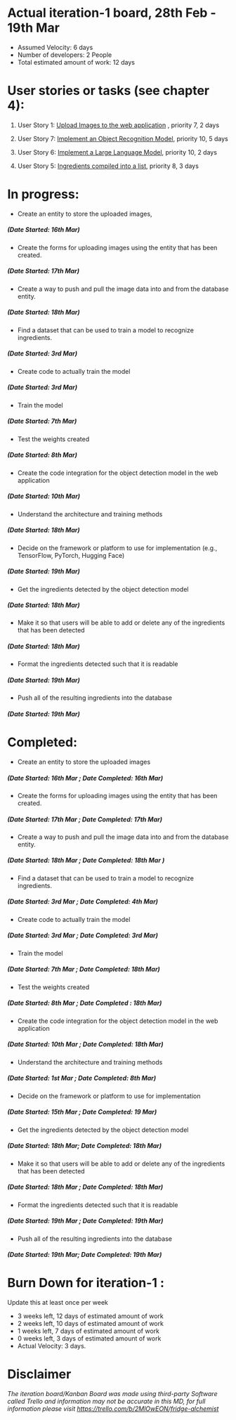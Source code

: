 # Actual iteration-1 board, 28th Feb - 19th Mar

* Assumed Velocity: 6 days
* Number of developers: 2 People
* Total estimated amount of work: 12 days

# User stories or tasks (see chapter 4):
1. User Story 1: [Upload Images to the web application](user_stories/user_story_01) , priority 7, 2 days

2. User Story 7: [Implement an Object Recognition Model](user_stories/user_story_07), priority 10, 5 days

3. User Story 6: [Implement a Large Language Model](user_stories/user_story_06), priority 10, 2 days

4. User Story 5: [Ingredients compiled into a list](user_stories/user_story_05), priority 8, 3 days

# In progress:
* Create an entity to store the uploaded images,
##### (Date Started: 16th Mar)
* Create the forms for uploading images using the entity that has been created. 
##### (Date Started: 17th Mar)
* Create a way to push and pull the image data into and from the database entity.
##### (Date Started: 18th Mar)

* Find a dataset that can be used to train a model to recognize ingredients. 
##### (Date Started: 3rd Mar)
* Create code to actually train the model 
##### (Date Started: 3rd Mar)
* Train the model 
##### (Date Started: 7th Mar)
* Test the weights created 
##### (Date Started: 8th Mar)
* Create the code integration for the object detection model in the web application 
##### (Date Started: 10th Mar)

* Understand the architecture and training methods 
##### (Date Started: 18th Mar)
* Decide on the framework or platform to use for implementation (e.g., TensorFlow, PyTorch, Hugging Face) 
##### (Date Started: 19th Mar)

* Get the ingredients detected by the object detection model 
##### (Date Started: 18th Mar)
* Make it so that users will be able to add or delete any of the ingredients that has been detected 
##### (Date Started: 18th Mar)
* Format the ingredients detected such that it is readable 
##### (Date Started: 19th Mar)
* Push all of the resulting ingredients into the database 
##### (Date Started: 19th Mar)

# Completed:
* Create an entity to store the uploaded images 
##### (Date Started: 16th Mar ; Date Completed: 16th Mar)
* Create the forms for uploading images using the entity that has been created. 
##### (Date Started: 17th Mar ; Date Completed: 17th Mar) 
* Create a way to push and pull the image data into and from the database entity. 
##### (Date Started: 18th Mar ; Date Completed: 18th Mar )  

* Find a dataset that can be used to train a model to recognize ingredients. 
##### (Date Started: 3rd Mar ; Date Completed: 4th Mar) 
* Create code to actually train the model 
##### (Date Started: 3rd Mar ; Date Completed: 3rd Mar) 
* Train the model 
##### (Date Started: 7th Mar ; Date Completed: 18th Mar) 
* Test the weights created 
##### (Date Started: 8th Mar ; Date Completed : 18th Mar) 
* Create the code integration for the object detection model in the web application 
##### (Date Started: 10th Mar ; Date Completed: 18th Mar) 

* Understand the architecture and training methods 
##### (Date Started: 1st Mar ; Date Completed: 8th Mar) 
* Decide on the framework or platform to use for implementation 
##### (Date Started: 15th Mar ; Date Completed: 19 Mar) 

* Get the ingredients detected by the object detection model 
##### (Date Started: 18th Mar; Date Completed: 18th Mar)
* Make it so that users will be able to add or delete any of the ingredients that has been detected 
##### (Date Started: 18th Mar ; Date Completed: 18th Mar)
* Format the ingredients detected such that it is readable 
##### (Date Started: 19th Mar ; Date Completed: 19th Mar)
* Push all of the resulting ingredients into the database 
##### (Date Started: 19th Mar; Date Completed: 19th Mar)

# Burn Down for iteration-1 :
Update this at least once per week
* 3 weeks left, 12 days of estimated amount of work
* 2 weeks left, 10 days of estimated amount of work
* 1 weeks left, 7 days of estimated amount of work
* 0 weeks left, 3 days of estimated amount of work
* Actual Velocity: 3 days.

# Disclaimer
*The iteration board/Kanban Board was made using third-party Software called Trello and information may not be accurate in this MD, for full information please visit <https://trello.com/b/2MlOwEON/fridge-alchemist>*